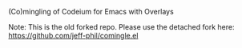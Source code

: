 (Co)mingling of Codeium for Emacs with Overlays

Note: This is the old forked repo.  Please use the detached fork here:
https://github.com/jeff-phil/comingle.el

